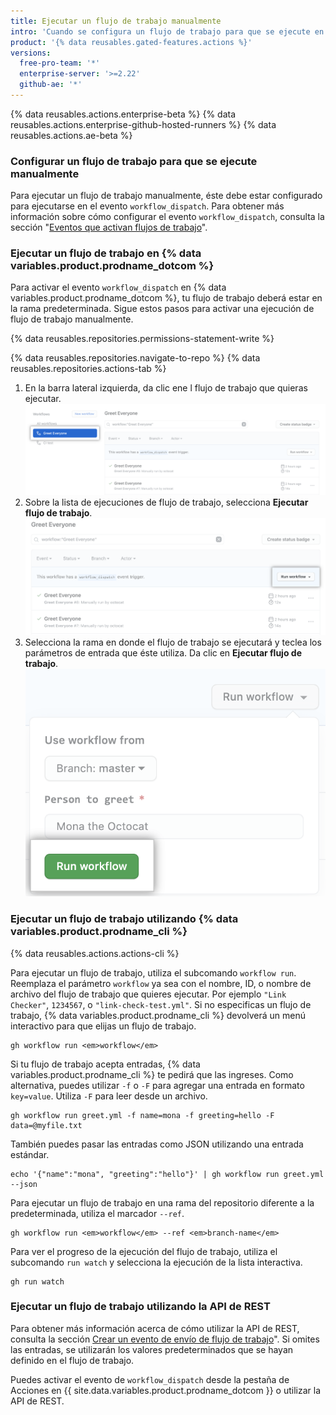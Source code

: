 ```yaml
---
title: Ejecutar un flujo de trabajo manualmente
intro: 'Cuando se configura un flujo de trabajo para que se ejecute en el evento `workflow_dispatch`, puedes ejecutarlo utilizando la pestaña de Acciones en {% data variables.product.prodname_dotcom %}, {% data variables.product.prodname_cli %}, o en la API de REST.'
product: '{% data reusables.gated-features.actions %}'
versions:
  free-pro-team: '*'
  enterprise-server: '>=2.22'
  github-ae: '*'
---
```


{% data reusables.actions.enterprise-beta %}
{% data reusables.actions.enterprise-github-hosted-runners %}
{% data reusables.actions.ae-beta %}

### Configurar un flujo de trabajo para que se ejecute manualmente

Para ejecutar un flujo de trabajo manualmente, éste debe estar configurado para ejecutarse en el evento `workflow_dispatch`. Para obtener más información sobre cómo configurar el evento `workflow_dispatch`, consulta la sección "[Eventos que activan flujos de trabajo](/actions/reference/events-that-trigger-workflows#workflow_dispatch)".

### Ejecutar un flujo de trabajo en {% data variables.product.prodname_dotcom %}

Para activar el evento `workflow_dispatch` en {% data variables.product.prodname_dotcom %}, tu flujo de trabajo deberá estar en la rama predeterminada. Sigue estos pasos para activar una ejecución de flujo de trabajo manualmente.

{% data reusables.repositories.permissions-statement-write %}

{% data reusables.repositories.navigate-to-repo %}
{% data reusables.repositories.actions-tab %}
1. En la barra lateral izquierda, da clic ene l flujo de trabajo que quieras ejecutar. ![flujo de trabajo de la selección en las acciones](/assets/images/actions-select-workflow.png)
1. Sobre la lista de ejecuciones de flujo de trabajo, selecciona **Ejecutar flujo de trabajo**. ![envío del flujo de trabajo de las acciónes](/assets/images/actions-workflow-dispatch.png)
1. Selecciona la rama en donde el flujo de trabajo se ejecutará y teclea los parámetros de entrada que éste utiliza. Da clic en **Ejecutar flujo de trabajo**. ![flujo de trabajo de la ejecución manual de las acciones](/assets/images/actions-manually-run-workflow.png)

### Ejecutar un flujo de trabajo utilizando {% data variables.product.prodname_cli %}

{% data reusables.actions.actions-cli %}

Para ejecutar un flujo de trabajo, utiliza el subcomando `workflow run`. Reemplaza el parámetro `workflow` ya sea con el nombre, ID, o nombre de archivo del flujo de trabajo que quieres ejecutar. Por ejemplo `"Link Checker"`, `1234567`, o `"link-check-test.yml"`. Si no especificas un flujo de trabajo, {% data variables.product.prodname_cli %} devolverá un menú interactivo para que elijas un flujo de trabajo.

```shell
gh workflow run <em>workflow</em>
```

Si tu flujo de trabajo acepta entradas, {% data variables.product.prodname_cli %} te pedirá que las ingreses. Como alternativa, puedes utilizar `-f` o `-F` para agregar una entrada en formato `key=value`. Utiliza `-F` para leer desde un archivo.

```shell
gh workflow run greet.yml -f name=mona -f greeting=hello -F data=@myfile.txt
```

También puedes pasar las entradas como JSON utilizando una entrada estándar.

```shell
echo '{"name":"mona", "greeting":"hello"}' | gh workflow run greet.yml --json
```

Para ejecutar un flujo de trabajo en una rama del repositorio diferente a la predeterminada, utiliza el marcador `--ref`.

```shell
gh workflow run <em>workflow</em> --ref <em>branch-name</em>
```

Para ver el progreso de la ejecución del flujo de trabajo, utiliza el subcomando `run watch` y selecciona la ejecución de la lista interactiva.

```shell
gh run watch
```

### Ejecutar un flujo de trabajo utilizando la API de REST

Para obtener más información acerca de cómo utilizar la API de REST, consulta la sección [Crear un evento de envío de flujo de trabajo](/rest/reference/actions/#create-a-workflow-dispatch-event)". Si omites las entradas, se utilizarán los valores predeterminados que se hayan definido en el flujo de trabajo.

Puedes activar el evento de `workflow_dispatch` desde la pestaña de Acciones en {{ site.data.variables.product.prodname_dotcom }} o utilizar la API de REST.

